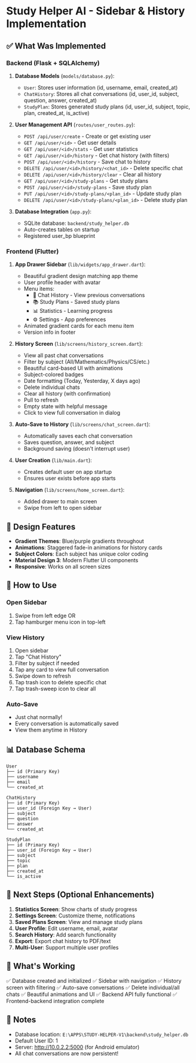 # Study Helper AI - Sidebar & History Implementation

## ✅ What Was Implemented

### Backend (Flask + SQLAlchemy)

1. **Database Models** (`models/database.py`):
   - `User`: Stores user information (id, username, email, created_at)
   - `ChatHistory`: Stores all chat conversations (id, user_id, subject, question, answer, created_at)
   - `StudyPlan`: Stores generated study plans (id, user_id, subject, topic, plan, created_at, is_active)

2. **User Management API** (`routes/user_routes.py`):
   - `POST /api/user/create` - Create or get existing user
   - `GET /api/user/<id>` - Get user details
   - `GET /api/user/<id>/stats` - Get user statistics
   - `GET /api/user/<id>/history` - Get chat history (with filters)
   - `POST /api/user/<id>/history` - Save chat to history
   - `DELETE /api/user/<id>/history/<chat_id>` - Delete specific chat
   - `DELETE /api/user/<id>/history/clear` - Clear all history
   - `GET /api/user/<id>/study-plans` - Get study plans
   - `POST /api/user/<id>/study-plans` - Save study plan
   - `PUT /api/user/<id>/study-plans/<plan_id>` - Update study plan
   - `DELETE /api/user/<id>/study-plans/<plan_id>` - Delete study plan

3. **Database Integration** (`app.py`):
   - SQLite database: `backend/study_helper.db`
   - Auto-creates tables on startup
   - Registered user_bp blueprint

### Frontend (Flutter)

1. **App Drawer Sidebar** (`lib/widgets/app_drawer.dart`):
   - Beautiful gradient design matching app theme
   - User profile header with avatar
   - Menu items:
     - 📜 Chat History - View previous conversations
     - 📚 Study Plans - Saved study plans
     - 📊 Statistics - Learning progress
     - ⚙️ Settings - App preferences
   - Animated gradient cards for each menu item
   - Version info in footer

2. **History Screen** (`lib/screens/history_screen.dart`):
   - View all past chat conversations
   - Filter by subject (All/Mathematics/Physics/CS/etc.)
   - Beautiful card-based UI with animations
   - Subject-colored badges
   - Date formatting (Today, Yesterday, X days ago)
   - Delete individual chats
   - Clear all history (with confirmation)
   - Pull to refresh
   - Empty state with helpful message
   - Click to view full conversation in dialog

3. **Auto-Save to History** (`lib/screens/chat_screen.dart`):
   - Automatically saves each chat conversation
   - Saves question, answer, and subject
   - Background saving (doesn't interrupt user)

4. **User Creation** (`lib/main.dart`):
   - Creates default user on app startup
   - Ensures user exists before app starts

5. **Navigation** (`lib/screens/home_screen.dart`):
   - Added drawer to main screen
   - Swipe from left to open sidebar

## 🎨 Design Features

- **Gradient Themes**: Blue/purple gradients throughout
- **Animations**: Staggered fade-in animations for history cards
- **Subject Colors**: Each subject has unique color coding
- **Material Design 3**: Modern Flutter UI components
- **Responsive**: Works on all screen sizes

## 🔧 How to Use

### Open Sidebar
1. Swipe from left edge OR
2. Tap hamburger menu icon in top-left

### View History
1. Open sidebar
2. Tap "Chat History"
3. Filter by subject if needed
4. Tap any card to view full conversation
5. Swipe down to refresh
6. Tap trash icon to delete specific chat
7. Tap trash-sweep icon to clear all

### Auto-Save
- Just chat normally!
- Every conversation is automatically saved
- View them anytime in History

## 📊 Database Schema

```
User
├── id (Primary Key)
├── username
├── email
└── created_at

ChatHistory
├── id (Primary Key)
├── user_id (Foreign Key → User)
├── subject
├── question
├── answer
└── created_at

StudyPlan
├── id (Primary Key)
├── user_id (Foreign Key → User)
├── subject
├── topic
├── plan
├── created_at
└── is_active
```

## 🚀 Next Steps (Optional Enhancements)

1. **Statistics Screen**: Show charts of study progress
2. **Settings Screen**: Customize theme, notifications
3. **Saved Plans Screen**: View and manage study plans
4. **User Profile**: Edit username, email, avatar
5. **Search History**: Add search functionality
6. **Export**: Export chat history to PDF/text
7. **Multi-User**: Support multiple user profiles

## 🎯 What's Working

✅ Database created and initialized
✅ Sidebar with navigation
✅ History screen with filtering
✅ Auto-save conversations
✅ Delete individual/all chats
✅ Beautiful animations and UI
✅ Backend API fully functional
✅ Frontend-backend integration complete

## 📝 Notes

- Database location: `E:\APPS\STUDY-HELPER-V1\backend\study_helper.db`
- Default User ID: 1
- Server: http://10.0.2.2:5000 (for Android emulator)
- All chat conversations are now persistent!
